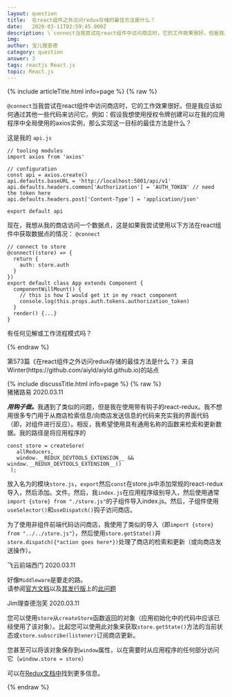 ```yaml
---
layout: question
title:  在react组件之外访问redux存储的最佳方法是什么？
date:   2020-03-11T02:59:45.000Z
description: \`connect当我尝试在react组件中访问商店时，它的工作效果很好。但是我应该如何通过其他一些代码来访问它。例如：假设我想使用授权令牌创建可以在我的应...
img: 
author: 宝儿理查德
category: question
answer: 3
tags: reactjs React.js
topic: React.js
---
```

<div class="article-root">
  <div class="article">
    {% include articleTitle.html info=page %}
    {% raw %}
    <div class="article-content"><p><code>@connect</code><font style="vertical-align: inherit;"><font style="vertical-align: inherit;">当我尝试在react组件中访问商店时，它的工作效果很好。</font><font style="vertical-align: inherit;">但是我应该如何通过其他一些代码来访问它。</font><font style="vertical-align: inherit;">例如：假设我想使用授权令牌创建可以在我的应用程序中全局使用的axios实例，那么实现这一目标的最佳方法是什么？</font></font></p>

<p><font style="vertical-align: inherit;"><font style="vertical-align: inherit;">这是我的 </font></font><code>api.js</code> </p>

<pre><code>// tooling modules<font></font>
import axios from 'axios'<font></font>
<font></font>
// configuration<font></font>
const api = axios.create()<font></font>
api.defaults.baseURL = 'http://localhost:5001/api/v1'<font></font>
api.defaults.headers.common['Authorization'] = 'AUTH_TOKEN' // need the token here<font></font>
api.defaults.headers.post['Content-Type'] = 'application/json'<font></font>
<font></font>
export default api<font></font>
</code></pre>

<p><font style="vertical-align: inherit;"><font style="vertical-align: inherit;">现在，我想从我的商店访问一个数据点，这是如果我尝试使用以下方法在react组件中获取数据点的情况： </font></font><code>@connect</code></p>

<pre><code>// connect to store<font></font>
@connect((store) =&gt; {<font></font>
  return {<font></font>
    auth: store.auth<font></font>
  }<font></font>
})<font></font>
export default class App extends Component {<font></font>
  componentWillMount() {<font></font>
    // this is how I would get it in my react component<font></font>
    console.log(this.props.auth.tokens.authorization_token) <font></font>
  }<font></font>
  render() {...}<font></font>
}<font></font>
</code></pre>

<p><font style="vertical-align: inherit;"><font style="vertical-align: inherit;">有任何见解或工作流程模式吗？</font></font></p></div>
    {% endraw %}
  </div>
  <p class="winter_mark">第573篇《在react组件之外访问redux存储的最佳方法是什么？》来自Winter(https://github.com/aiyld/aiyld.github.io)的站点</p>
  <div class="discuss-wrapper">
    {% include discussTitle.html info=page %}
    {% raw %}
    <div class="discuss-item">
        <div class="discuss-parent">
          <div class="discuss-meta">
            <span class="discuss-user">猪猪路易</span>
            <span class="discuss-time">2020.03.11</span>
          </div>
          <div class="discuss-comment"><p><strong><em><font style="vertical-align: inherit;"><font style="vertical-align: inherit;">用钩子做。</font></font></em></strong><font style="vertical-align: inherit;"><font style="vertical-align: inherit;">我遇到了类似的问题，但是我在使用带有钩子的react-redux。</font><font style="vertical-align: inherit;">我不想用很多专门用于从商店检索信息/向商店发送信息的代码来充实我的界面代码（即，对组件进行反应）。</font><font style="vertical-align: inherit;">相反，我希望使用具有通用名称的函数来检索和更新数据。</font><font style="vertical-align: inherit;">我的路径是将应用程序的</font></font></p>

<pre><code>const store = createSore(<font></font>
   allReducers,<font></font>
   window.__REDUX_DEVTOOLS_EXTENSION__ &amp;&amp; window.__REDUX_DEVTOOLS_EXTENSION__()<font></font>
 );<font></font>
</code></pre>

<p><font style="vertical-align: inherit;"><font style="vertical-align: inherit;">放入名为的模块</font></font><code>store.js</code><font style="vertical-align: inherit;"><font style="vertical-align: inherit;">，</font></font><code>export</code><font style="vertical-align: inherit;"><font style="vertical-align: inherit;">然后</font></font><code>const</code><font style="vertical-align: inherit;"><font style="vertical-align: inherit;">在store.js中添加常规的react-redux导入，然后添加。</font><font style="vertical-align: inherit;">文件。</font><font style="vertical-align: inherit;">然后，我</font></font><code>index.js</code><font style="vertical-align: inherit;"><font style="vertical-align: inherit;">在应用程序级别导入，然后使用通常</font></font><code>import {store} from "./store.js"</code><font style="vertical-align: inherit;"><font style="vertical-align: inherit;">的子组件</font><font style="vertical-align: inherit;">导入index.js。</font><font style="vertical-align: inherit;">然后，子组件使用</font></font><code>useSelector()</code><font style="vertical-align: inherit;"><font style="vertical-align: inherit;">和</font></font><code>useDispatch()</code><font style="vertical-align: inherit;"><font style="vertical-align: inherit;">钩子</font><font style="vertical-align: inherit;">访问商店</font><font style="vertical-align: inherit;">。</font></font></p>

<p><font style="vertical-align: inherit;"><font style="vertical-align: inherit;">为了使用非组件前端代码访问商店，我使用了类似的导入（即</font></font><code>import {store} from "../../store.js"</code><font style="vertical-align: inherit;"><font style="vertical-align: inherit;">），然后使用</font></font><code>store.getState()</code><font style="vertical-align: inherit;"><font style="vertical-align: inherit;">并</font></font><code>store.dispatch({*action goes here*})</code><font style="vertical-align: inherit;"><font style="vertical-align: inherit;">处理了商店的检索和更新（或向商店发送操作）。</font></font></p></div>
        </div></div><div class="discuss-item">
        <div class="discuss-parent">
          <div class="discuss-meta">
            <span class="discuss-user">飞云前端西门</span>
            <span class="discuss-time">2020.03.11</span>
          </div>
          <div class="discuss-comment"><p><font style="vertical-align: inherit;"><font style="vertical-align: inherit;">好像</font></font><code>Middleware</code><font style="vertical-align: inherit;"><font style="vertical-align: inherit;">是要走的路。</font></font><br><font style="vertical-align: inherit;"><font style="vertical-align: inherit;">
请参阅</font></font><a href="http://redux.js.org/docs/advanced/Middleware.html" rel="noreferrer"><font style="vertical-align: inherit;"><font style="vertical-align: inherit;">官方文档</font></font></a><font style="vertical-align: inherit;"><font style="vertical-align: inherit;">以及</font></font><a href="https://github.com/reactjs/react-redux/issues/361" rel="noreferrer"><font style="vertical-align: inherit;"><font style="vertical-align: inherit;">其发行版</font></font></a><font style="vertical-align: inherit;"><font style="vertical-align: inherit;">上的</font><a href="https://github.com/reactjs/react-redux/issues/361" rel="noreferrer"><font style="vertical-align: inherit;">此问题</font></a></font></p></div>
        </div></div><div class="discuss-item">
        <div class="discuss-parent">
          <div class="discuss-meta">
            <span class="discuss-user">Jim理查德泡芙</span>
            <span class="discuss-time">2020.03.11</span>
          </div>
          <div class="discuss-comment"><p><font style="vertical-align: inherit;"><font style="vertical-align: inherit;">您可以使用</font></font><code>store</code><font style="vertical-align: inherit;"><font style="vertical-align: inherit;">从</font></font><code>createStore</code><font style="vertical-align: inherit;"><font style="vertical-align: inherit;">函数</font><font style="vertical-align: inherit;">返回的对象</font><font style="vertical-align: inherit;">（应用初始化中的代码中应该已经使用了该</font><font style="vertical-align: inherit;">对象</font><font style="vertical-align: inherit;">）。</font><font style="vertical-align: inherit;">比起您可以使用此对象来获取</font></font><code>store.getState()</code><font style="vertical-align: inherit;"><font style="vertical-align: inherit;">方法的</font><font style="vertical-align: inherit;">当前状态</font><font style="vertical-align: inherit;">或</font></font><code>store.subscribe(listener)</code><font style="vertical-align: inherit;"><font style="vertical-align: inherit;">订阅商店更新。</font></font></p>

<p><font style="vertical-align: inherit;"><font style="vertical-align: inherit;">您甚至可以将该对象保存到</font></font><code>window</code><font style="vertical-align: inherit;"><font style="vertical-align: inherit;">属性，以在需要时从应用程序的任何部分访问它（</font></font><code>window.store = store</code><font style="vertical-align: inherit;"><font style="vertical-align: inherit;">）</font></font></p>

<p><font style="vertical-align: inherit;"><font style="vertical-align: inherit;">可以在</font></font><a href="http://redux.js.org/docs/api/Store.html#getState" rel="noreferrer"><font style="vertical-align: inherit;"><font style="vertical-align: inherit;">Redux文档中</font></font></a><font style="vertical-align: inherit;"><font style="vertical-align: inherit;">找到更多信息</font><font style="vertical-align: inherit;">。</font></font></p></div>
        </div></div>
    {% endraw %}
  </div>
<div>
